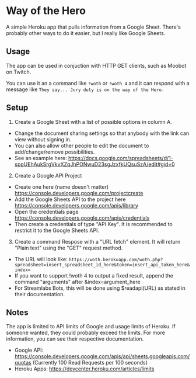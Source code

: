 # Way of the Hero

A simple Heroku app that pulls information from a Google Sheet. There's probably other ways to do it easier, but I really like Google Sheets.

## Usage

The app can be used in conjuction with HTTP GET clients, such as Moobot on Twitch.

You can use it an a command like `!woth` or `!woth 4` and it can respond with a message like `They say... Jury duty is on the way of the Hero.` 

## Setup

1. Create a Google Sheet with a list of possible options in column A. 
- Change the document sharing settings so that anybody with the link can view without signing in. 
- You can also allow other people to edit the document to add/change/remove possibilities.
- See an example here: https://docs.google.com/spreadsheets/d/1-sppUEhAukSrgVkvXZqJhPONwuD23sgJzxfkUQsuSzA/edit#gid=0
2. Create a Google API Project 
- Create one here (name doesn't matter) https://console.developers.google.com/projectcreate
- Add the Google Sheets API to the project here https://console.developers.google.com/apis/library
- Open the credentials page https://console.developers.google.com/apis/credentials
- Then create a credentials of type "API Key". It is recommended to restrict it to the Google Sheets API.
3. Create a command Respose with a "URL fetch" element. It will return "Plain text" using the "GET" request method.
- The URL will look like: `https://woth.herokuapp.com/woth.php?spreadsheet=insert_spreadsheet_id_here&token=insert_api_token_here&index=`
- If you want to support !woth 4 to output a fixed result, append the command "arguments" after &index=argument_here
- For Streamlabs Bots, this will be done using $readapi(URL) as stated in their documentation.

## Notes
The app is limited to API limits of Google and usage limits of Heroku. If someone wanted, they could probably exceed the limits. For more information, you can see their respective documentation.
- Google API: https://console.developers.google.com/apis/api/sheets.googleapis.com/quotas (Currently 100 Read Requests per 100 seconds)
- Heroku Apps: https://devcenter.heroku.com/articles/limits


